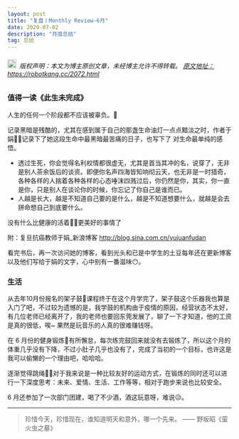 ```yaml
---
layout: post
title: "复盘丨Monthly Review-6月"
date: 2020-07-02 
description: "月度总结"
tag: 总结
---   
```




<h6><img src="https://robotkang-1257995526.cos.ap-chengdu.myqcloud.com/icon/copyright.png" alt="copyright" style="display:inline;margin-bottom: -5px;" width="20" height="20"> 版权声明：本文为博主原创文章，未经博主允许不得转载。
<a target="_blank" href="https://robotkang.cc/2072.html">原文地址：https://robotkang.cc/2072.html </a>
</h6>     

### 值得一读《此生未完成》                

人生的任何一个阶段都不应该被辜负。🍭               

记录黑暗是残酷的，尤其在感到属于自己的那盏生命油灯一点点黯淡之时，作者于娟👩‍🎓记录下了她这段生命中最黑暗最苦痛的日子，也写下了 对生命最单纯的感悟。                

- 透过生死，你会觉得名利权情都很虚无，尤其是首当其冲的名，说穿了，无非是别人茶余饭后的谈资。即便你名声四海皆知响彻云天，也无非是一时猎奇，各种各样的人揣着各种各样的心态唾沫四溅过后，你仍然是你，其实，你一直是你，只是别人在谈论你的时候，你忘记了你自己是谁而已。
- 人越是长大，越是不知道自己要的是什么，越是不知道想要什么，就越是会去拼命想自己到底要什么。             

没有什么比健康的活着🚵‍♀️更美好的事情了                    

附：复旦抗癌教师于娟_新浪博客
<a href="http://blog.sina.com.cn/yujuanfudan" target="_blank">http://blog.sina.com.cn/yujuanfudan</a>               

看完书后，再一次访问她的博客，看到光头和已是中学生的土豆每年还在更新博客以及他们写给于娟的文字，心中别有一番滋味😶。                    

### 生活                    

从去年10月份报名的架子鼓🥁课程终于在这个月学完了，架子鼓这个乐器我也算是入门了吧，不过较为遗憾的是，我学鼓的机构由于疫情的原因，经营状态不太好，有几位老师已经离开了，我的老师也要回东莞发展了，聊了一下才知道，他的工资是真的很低，唉~  果然是玩音乐的人真的很难赚钱呀。             

在 6 月份的健身锻炼🏸有所懈怠，每次练完鼓回来就没有去锻炼了，所以这个月的体重几乎没有下降，不过小肚子几乎也没有了，完成了当初的一个目标，也许这是我可以偷懒的一个理由吧，哈哈哈。              

逐渐觉得跳绳🤹‍♀️对于我来说是一种比较友好的运动方式，在锻炼的同时还可以进行一下深度思考：未来、爱情、生活、工作等等，相对于跑步来说也比较安全。                  

6 月还参加了一次部门团建，喝了不少酒，酒这玩意呀，难说😥。                   


----------
> 珍惜今天，珍惜现在，谁知道明天和意外，哪一个先来。   —— 野坂昭《萤火虫之墓》                                   



  
















